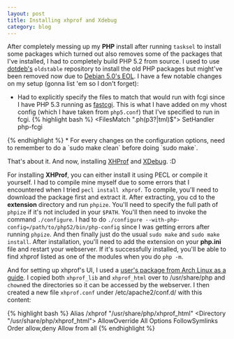 ```yaml
---
layout: post
title: Installing xhprof and Xdebug
category: blog
---
```


After completely messing up my __PHP__ install after running `tasksel` to install some packages which turned out also removes some of the packages that I've installed, I had to completely build PHP 5.2 from source. I used to use [dotdeb's](http://www.dotdeb.org/) `oldstable` repository to install the old PHP packages but might've been removed now due to [Debian 5.0's EOL](http://www.debian.org/releases/oldstable/). I have a few notable changes on my setup (gonna list 'em so I don't forget):

*   Had to explicitly specify the files to match that would run with fcgi since I have PHP 5.3 running as [fastcgi](http://www.fastcgi.com/drupal/). This is what I have added on my vhost config (which I have taken from `php5.conf`) that I've specified to run in fcgi.
    {% highlight bash %}
<FilesMatch "\.ph(p3?|tml)$">
    SetHandler php-fcgi
</FilesMatch>
    {% endhighlight %}
* For every changes on the configuration options, need to remember to do a `sudo make clean` before doing `sudo make`.

That's about it. And now, installing [XHProf](https://github.com/facebook/xhprof) and [XDebug](http://xdebug.org/). :D

For installing __XHProf__, you can either install it using PECL or compile it yourself. I had to compile mine myself due to some errors that I encountered when I tried `pecl install xhprof`. To compile, you'll need to download the package first and extract it. After extracting, you cd to the __extension__ directory and run `phpize`. You'll need to specify the full path of `phpize` if it's not included in your `$PATH`. You'll then need to invoke the command `./configure`. I had to do `./configure --with-php-config=/path/to/php52/bin/php-config` since I was getting errors after running `phpize`. And then finally just do the usual `sudo make` and `sudo make install`. After installation, you'll need to add the extension on your __php.ini__ file and restart your webserver. If it's successfully installed, you'll be able to find xhprof listed as one of the modules when you do `php -m`.

And for setting up xhprof's UI, I used a [user's package from Arch Linux as a guide](https://aur.archlinux.org/packages/ph/php-xhprof/PKGBUILD). I copied both `xhprof_lib` and `xhprof_html` over to /usr/share/php and `chown`ed the directories so it can be accessed by the webserver. I then created a new file `xhprof.conf` under /etc/apache2/conf.d/ with this content:

{% highlight bash %}
Alias /xhprof "/usr/share/php/xhprof_html"
<Directory "/usr/share/php/xhprof_html">
	AllowOverride All
	Options FollowSymlinks
	Order allow,deny
	Allow from all
</Directory>
{% endhighlight %}
